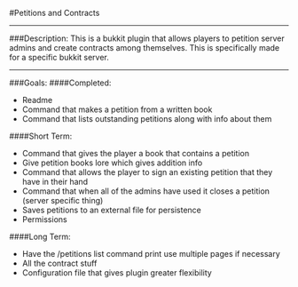 #Petitions and Contracts

---
###Description:
This is a bukkit plugin that allows players to petition server admins and create contracts among themselves. This is specifically made for a specific bukkit server.

---
###Goals:
####Completed:
* Readme
* Command that makes a petition from a written book
* Command that lists outstanding petitions along with info about them

####Short Term:
* Command that gives the player a book that contains a petition
* Give petition books lore which gives addition info
* Command that allows the player to sign an existing petition that they have in their hand
* Command that when all of the admins have used it closes a petition (server specific thing)
* Saves petitions to an external file for persistence
* Permissions

####Long Term:
* Have the /petitions list command print use multiple pages if necessary
* All the contract stuff
* Configuration file that gives plugin greater flexibility